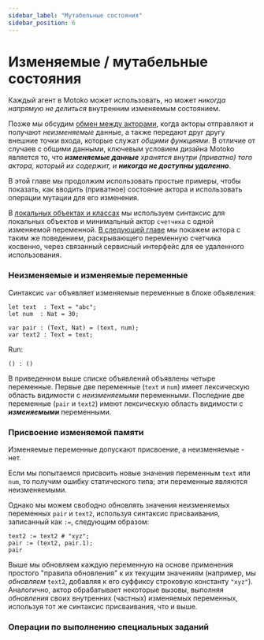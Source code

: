 ```yaml
---
sidebar_label: "Мутабельные состояния"
sidebar_position: 6
---
```


# Изменяемые / мутабельные состояния

Каждый агент в Motoko может использовать, но может _никогда напрямую не делиться_ внутренним изменяемым состоянием.

Позже мы обсудим [обмен между акторами](https://sdk.dfinity.org/docs/language-guide/sharing.html), когда акторы отправляют и получают _неизменяемые_ данные, а также передают друг другу внешние точки входа, которые служат _общими функциями_. В отличие от случаев с общими данными, ключевым условием дизайна Motoko является то, что _**изменяемые данные** хранятся внутри (приватно) того актора, который их содержит, и **никогда не доступны удаленно**_.

В этой главе мы продолжим использовать простые примеры, чтобы показать, как вводить (приватное) состояние актора и использовать операции мутации для его изменения.

В [локальных объектах и классах](https://sdk.dfinity.org/docs/language-guide/local-objects-classes.html) мы используем синтаксис для локальных объектов и минимальный актор `счетчика` с одной изменяемой переменной. [В следующей главе](https://sdk.dfinity.org/docs/language-guide/actors-async.html) мы покажем актора с таким же поведением, раскрывающего переменную счетчика косвенно, через связанный сервисный интерфейс для ее удаленного использования.

### Неизменяемые и изменяемые переменные

Синтаксис `var` объявляет изменяемые переменные в блоке объявления:

```
let text  : Text = "abc";
let num  : Nat = 30;

var pair : (Text, Nat) = (text, num);
var text2 : Text = text;
```

Run:

```
() : ()
```

В приведенном выше списке объявлений объявлены четыре переменные. Первые две переменные (`text` и `num`) имеет лексическую область видимости с _неизменяемыми_ переменными. Последние две переменные (`pair` и `text2`) имеют лексическую область видимости с _**изменяемыми**_ переменными.

### Присвоение изменяемой памяти

Изменяемые переменные допускают присвоение, а неизменяемые - нет.

Если мы попытаемся присвоить новые значения переменным `text` или `num`, то получим ошибку статического типа; эти переменные являются неизменяемыми.

Однако мы можем свободно обновлять значения неизменяемых переменных `pair` и `text2`, используя синтаксис присваивания, записанный как `:=`, следующим образом:

```
text2 := text2 # "xyz";
pair := (text2, pair.1);
pair
```

Выше мы обновляем каждую переменную на основе применения простого "правила обновления" к их текущим значениям (например, мы _обновляем_ `text2`, добавляя к его суффиксу строковую константу `"xyz"`). Аналогично, актор обрабатывает некоторые вызовы, выполняя _обновления_ своих внутренних (частных) изменяемых переменных, используя тот же синтаксис присваивания, что и выше.

### Операции по выполнению специальных заданий
